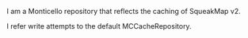I am a Monticello repository that reflects the caching of SqueakMap v2.

I refer write attempts to the default MCCacheRepository.